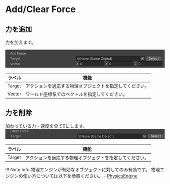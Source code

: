 # Add/Clear Force

## 力を追加
力を加えます。

![PhysicsClearAddForce](img/AddForce.jpg)

|  ラベル |  機能  |
| ----   | ---- |
| Target | アクションを適応する物理オブジェクトを指定してください。 |
| Vector | ワールド座標系でのベクトルを指定してください。 |

## 力を削除
加わっている力・速度を全て0にします。
![PhysicsClearAddForce](img/ClearForce.jpg)

|  ラベル |  機能  |
| ----   | ---- |
| Target | アクションを適応する物理オブジェクトを指定してください。 |

!!! Note Info
    物理エンジンが有効なオブジェクトに対してのみ有効です。
    物理エンジンの使い方については以下を参照ください。
    - [PhysicsEngine](../../WorldMakingGuide/PhysicsEngine.md)